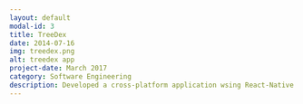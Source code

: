 ```yaml
---
layout: default
modal-id: 3
title: TreeDex
date: 2014-07-16
img: treedex.png
alt: treedex app
project-date: March 2017
category: Software Engineering
description: Developed a cross-platform application wsing React-Native to create interaction with the environment in turn raising awareness about it. Users could scan a plant from the environment to learn more about it. The application used Firebase database and authentication as backend.
---
```

